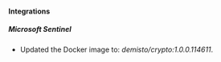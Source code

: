 
#### Integrations

##### Microsoft Sentinel
- Updated the Docker image to: *demisto/crypto:1.0.0.114611*.



